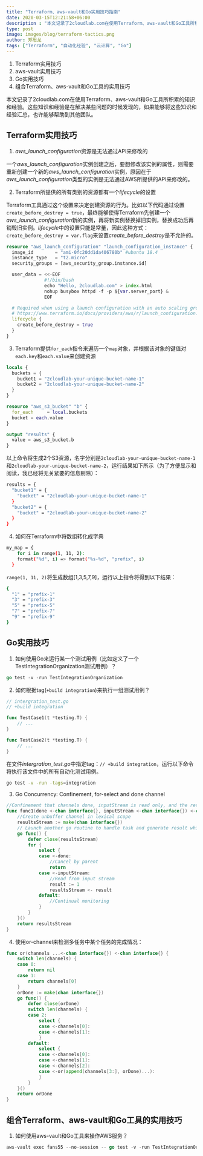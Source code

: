 ```yaml
---
title: "Terraform、aws-vault和Go实用技巧指南"
date: 2020-03-15T12:21:58+06:00
description : "本文记录了2cloudlab.com在使用Terraform、aws-vault和Go工具所积累的知识和经验。这些知识和经验是在解决某些问题的时候发现的，如果能够将这些知识和经验汇总，也许能够帮助到其他团队。"
type: post
image: images/blog/terraform-tactics.png
author: 郑思龙
tags: ["Terraform", "自动化经验", "云计算", "Go"]
---
```


1. Terraform实用技巧
2. aws-vault实用技巧
3. Go实用技巧
4. 组合Terraform、aws-vault和Go工具的实用技巧

本文记录了2cloudlab.com在使用Terraform、aws-vault和Go工具所积累的知识和经验。这些知识和经验是在解决某些问题的时候发现的，如果能够将这些知识和经验汇总，也许能够帮助到其他团队。

## Terraform实用技巧

1. *aws_launch_configuration*资源是无法通过API来修改的

一个*aws_launch_configuration*实例创建之后，要想修改该实例的属性，则需要重新创建一个新的*aws_launch_configuration*实例，原因在于*aws_launch_configuration*类型的实例是无法通过AWS所提供的API来修改的。

2. Terraform所提供的所有类别的资源都有一个*lifecycle*的设置

Terraform工具通过这个设置来决定创建资源的行为。比如以下代码通过设置`create_before_destroy = true`，最终能够使得Terraform先创建一个*aws_launch_configuration*新的实例，再将新实例替换掉旧实例，替换成功后再销毁旧实例。*lifecycle*中的设置只能是常量，因此这种方式：`create_before_destroy = var.flag`来设置*create_before_destroy*是不允许的。

```terraform
resource "aws_launch_configuration" "launch_configuration_instance" {
  image_id        = "ami-0fc20dd1da406780b" #ubuntu 18.4
  instance_type   = "t2.micro"
  security_groups = [aws_security_group.instance.id]

  user_data = <<-EOF
              #!/bin/bash
              echo "Hello, 2cloudlab.com" > index.html
              nohup busybox httpd -f -p ${var.server_port} &
              EOF

  # Required when using a launch configuration with an auto scaling group.
  # https://www.terraform.io/docs/providers/aws/r/launch_configuration.html
  lifecycle {
    create_before_destroy = true
  }
}
```

3. Terraform提供`for_each`指令来遍历一个`map`对象，并根据该对象的键值对`each.key`和`each.value`来创建资源

```terraform
locals {
  buckets = {
    bucket1 = "2cloudlab-your-unique-bucket-name-1"
    bucket2 = "2cloudlab-your-unique-bucket-name-2"
  }
}

resource "aws_s3_bucket" "b" {
  for_each     = local.buckets
  bucket = each.value
}

output "results" {
  value = aws_s3_bucket.b
}
```

以上命令将生成2个S3资源，名字分别是`2cloudlab-your-unique-bucket-name-1`和`2cloudlab-your-unique-bucket-name-2`，运行结果如下所示（为了方便显示和阅读，我已经将无关紧要的信息剔除）：

```bash
results = {
  "bucket1" = {
    "bucket" = "2cloudlab-your-unique-bucket-name-1"
  }
  "bucket2" = {
    "bucket" = "2cloudlab-your-unique-bucket-name-2"
  }
}
```

4. 如何在Terraform中将数组转化成字典

```bash
my_map = {
    for i in range(1, 11, 2):
    format("%d", i) => format("%s-%d", "prefix", i)
  }
```

`range(1, 11, 2)`将生成数组[1,3,5,7,9]，运行以上指令将得到以下结果：

```bash
{
  "1" = "prefix-1"
  "3" = "prefix-3"
  "5" = "prefix-5"
  "7" = "prefix-7"
  "9" = "prefix-9"
}
```

## Go实用技巧

1. 如何使用Go来运行某一个测试用例（比如定义了一个TestIntegrationOrganization测试用例）？

```go
go test -v -run TestIntegrationOrganization
```

2. 如何根据tag(`+build integration`)来执行一组测试用例？

```go
// intergration_test.go
// +build integration

func TestCase1(t *testing.T) {
    // ...
}

func TestCase2(t *testing.T) {
    // ...
}
```

在文件*intergration_test.go*中指定tag：`// +build integration`，运行以下命令将执行该文件中的所有自动化测试用例。

```bash
go test -v -run -tags=integration
```

3. Go Concurrency: Confinement, for-select and done channel

```go
//Confinement that channels done, inputStream is read only, and the return value resultsStream is also read only
func func1(done <-chan interface{}, inputStream <-chan interface{}) <-chan interface{} {
	//Create unbuffer channel in lexical scope
	resultsStream := make(chan interface{})
	// Launch another go routine to handle task and generate result which is passed to resultsStream
	go func() {
		defer close(resultsStream)
		for {
			select {
			case <-done:
				//Cancel by parent
				return
			case <-inputStream:
				//Read from input stream
				result := 1
				resultsStream <- result
			default:
				//Continual monitoring
			}
		}
	}()
	return resultsStream
}
```

4. 使用or-channel来检测多任务中某个任务的完成情况：

```go
func or(channels ...<-chan interface{}) <-chan interface{} {
	switch len(channels) {
	case 0:
		return nil
	case 1:
		return channels[0]
	}
	orDone := make(chan interface{})
	go func() {
		defer close(orDone)
		switch len(channels) {
		case 2:
			select {
			case <-channels[0]:
			case <-channels[1]:
			}
		default:
			select {
			case <-channels[0]:
			case <-channels[1]:
			case <-channels[2]:
			case <-or(append(channels[3:], orDone)...):
			}
		}
	}()
	return orDone
}
```

## 组合Terraform、aws-vault和Go工具的实用技巧

1. 如何使用aws-vault和Go工具来操作AWS服务？

```go
aws-vault exec fans55 --no-session -- go test -v -run TestIntegrationOrganization
```